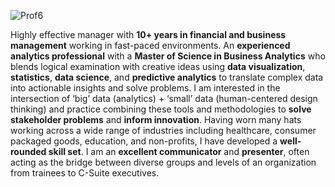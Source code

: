 ![Prof6](https://github.com/portfolioRM/portfolioRM/assets/164821000/283487aa-4d04-4fb4-8ce7-8869ee80d911)

Highly effective manager with **10+ years in financial and business management** working in fast-paced environments. An **experienced analytics professional** with a **Master of Science in Business Analytics** who blends logical examination with creative ideas using **data visualization**, **statistics**, **data science**, and **predictive analytics** to translate complex data into actionable insights and solve problems. I am interested in the intersection of ‘big’ data (analytics) + ‘small’ data (human-centered design thinking) and practice combining these tools and methodologies to **solve stakeholder problems** and **inform innovation**. Having worn many hats working across a wide range of industries including healthcare, consumer packaged goods, education, and non-profits, I have developed a **well-rounded skill set**. I am an **excellent communicator** and **presenter**, often acting as the bridge between diverse groups and levels of an organization from trainees to C-Suite executives.

